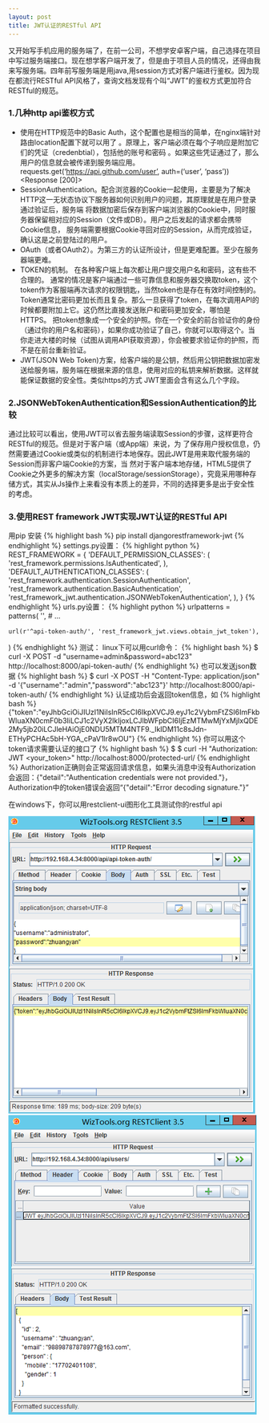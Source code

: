 ```yaml
---
layout: post
title: JWT认证的RESTful API
---
```


 又开始写手机应用的服务端了，在前一公司，不想学安卓客户端，自己选择在项目中写过服务端接口。现在想学客户端开发了，但是由于项目人员的情况，还得由我来写服务端。四年前写服务端是用java,用session方式对客户端进行鉴权。因为现在都流行RESTful API风格了，查询文档发现有个叫“JWT”的鉴权方式更加符合RESTful的规范。

### 1.几种http api鉴权方式

*  使用在HTTP规范中的Basic Auth，这个配置也是相当的简单，在nginx端针对路由location配置下就可以用了 。原理上，客户端必须在每个子响应是附加它们的凭证（credenbtial），包括他的账号和密码 。如果这些凭证通过了，那么用户的信息就会被传递到服务端应用。
requests.get(‘https://api.github.com/user’, auth=(‘user’, ‘pass’))
<Response [200]>
*  SessionAuthentication。配合浏览器的Cookie一起使用，主要是为了解决HTTP这一无状态协议下服务器如何识别用户的问题，其原理就是在用户登录通过验证后，服务端 将数据加密后保存到客户端浏览器的Cookie中，同时服务器保留相对应的Session（文件或DB）。用户之后发起的请求都会携带Cookie信息， 服务端需要根据Cookie寻回对应的Session，从而完成验证，确认这是之前登陆过的用户。
*  OAuth（或者OAuth2）。为第三方的认证所设计，但是更难配置。至少在服务器端更难。
*  TOKEN的机制。 在各种客户端上每次都让用户提交用户名和密码，这有些不合理的。 通常的情况是客户端通过一些可靠信息和服务器交换取token，这个token作为客服端再次请求的权限钥匙，当然token也是存在有效时间控制的。 Token通常比密码更加长而且复杂。那么一旦获得了token，在每次调用API的时候都要附加上它。这仍然比直接发送账户和密码更加安全，哪怕是 HTTPS。
把token想象成一个安全的护照。你在一个安全的前台验证你的身份（通过你的用户名和密码），如果你成功验证了自己，你就可以取得这个。当你走进大楼的时候（试图从调用API获取资源），你会被要求验证你的护照，而不是在前台重新验证。
*  JWT(JSON Web Token)方案，给客户端的是公钥，然后用公钥把数据加密发送给服务端，服务端在根据来源的信息，使用对应的私钥来解析数据。这样就能保证数据的安全性。类似https的方式 JWT里面会含有这么几个字段。


### 2.JSONWebTokenAuthentication和SessionAuthentication的比较

通过比较可以看出，使用JWT可以省去服务端读取Session的步骤，这样更符合RESTful的规范。但是对于客户端（或App端）来说，为 了保存用户授权信息，仍然需要通过Cookie或类似的机制进行本地保存。因此JWT是用来取代服务端的Session而非客户端Cookie的方案，当 然对于客户端本地存储，HTML5提供了Cookie之外更多的解决方案（localStorage/sessionStorage），究竟采用哪种存储方式，其实从Js操作上来看没有本质上的差异，不同的选择更多是出于安全性的考虑。


### 3.使用REST framework JWT实现JWT认证的RESTful API

用pip 安装
{% highlight bash %}
    pip install djangorestframework-jwt 
{% endhighlight %}
settings.py设置：
{% highlight python %}
REST_FRAMEWORK = {
    'DEFAULT_PERMISSION_CLASSES': (
        'rest_framework.permissions.IsAuthenticated',
    ),
    'DEFAULT_AUTHENTICATION_CLASSES': (
        'rest_framework.authentication.SessionAuthentication',
        'rest_framework.authentication.BasicAuthentication',
        'rest_framework_jwt.authentication.JSONWebTokenAuthentication',
    ),
}
{% endhighlight %}
urls.py设置：
{% highlight python %}
urlpatterns = patterns(
    '',
    # ...

    url(r'^api-token-auth/', 'rest_framework_jwt.views.obtain_jwt_token'),
)
{% endhighlight %}
测试：
linux下可以用curl命令：
{% highlight bash  %}
$ curl -X POST -d "username=admin&password=abc123" http://localhost:8000/api-token-auth/
{% endhighlight %}
也可以发送json数据
{% highlight bash  %}
$ curl -X POST -H "Content-Type: application/json" -d '{"username":"admin","password":"abc123"}' http://localhost:8000/api-token-auth/
{% endhighlight %}
认证成功后会返回token信息，如
{% highlight bash  %}
{"token":"eyJhbGciOiJIUzI1NiIsInR5cCI6IkpXVCJ9.eyJ1c2VybmFtZSI6ImFkbWluaXN0cmF0b3IiLCJ1c2VyX2lkIjoxLCJlbWFpbCI6IjEzMTMwMjYxMjIxQDE2My5jb20iLCJleHAiOjE0NDU5MTM4NTF9._IkIDM11c8sJdn-ETHyPCHAc5bH-YGA_cPaV1lr8wOU"}
{% endhighlight %}
你可以用这个token请求需要认证的接口了
{% highlight bash  %}
$ $ curl -H "Authorization: JWT <your_token>" http://localhost:8000/protected-url/
{% endhighlight %}
Authorization正确则会正常返回请求信息，如果头消息中没有Authorization会返回：{"detail":"Authentication credentials were not provided."}，Authorization中的token错误会返回“{"detail":"Error decoding signature."}”

在windows下，你可以用restclient-ui图形化工具测试你的restful api

<em class="center"><img src="/static/img/JWT_RESTClient_Test1.png"></em>
<em class="center"><img src="/static/img/JWT_RESTClient_Test2.png"></em>



